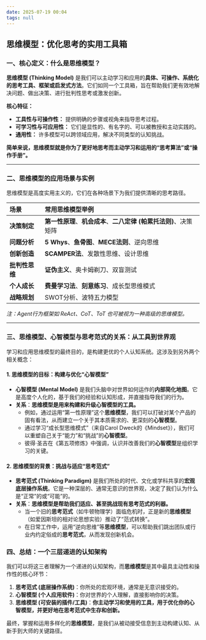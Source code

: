 ```yaml
---
date: 2025-07-19 00:04
tags: null
---
```

## **思维模型：优化思考的实用工具箱**

### **一、核心定义：什么是思维模型？**

**思维模型 (Thinking Model)** 是我们可以主动学习和应用的**具体、可操作、系统化的思考工具、框架或启发式方法**。它们如同一个工具箱，旨在帮助我们更有效地解决问题、做出决策、进行批判性思考或激发创新。

**核心特征：**

- **工具性与可操作性：** 提供明确的步骤或视角来指导思考过程。
- **可学习性与可应用性：** 它们是显性的、有名字的、可以被教授和主动实践的。
- **通用性：** 许多模型可以跨领域应用，解决不同类型的认知挑战。

**简单来说，思维模型就是你为了更好地思考而主动学习和运用的“思考算法”或“操作手册”。**

---

### **二、思维模型的应用场景与实例**

思维模型是高度实用主义的，它们在各种场景下为我们提供清晰的思考路径。

| 场景        | 常用思维模型举例                                 |
| :-------- | :--------------------------------------- |
| **决策制定**  | **第一性原理**、**机会成本**、**二八定律 (帕累托法则)**、决策矩阵 |
| **问题分析**  | **5 Whys**、**鱼骨图**、**MECE法则**、逆向思维       |
| **创新创造**  | **SCAMPER法**、发散性思维、设计思维                  |
| **批判性思维** | **证伪主义**、奥卡姆剃刀、双盲测试                      |
| **个人成长**  | **费曼学习法**、**刻意练习**、成长型思维模式               |
| **战略规划**  | SWOT分析、波特五力模型                            |

*注：Agent行为框架如 ReAct、CoT、ToT 也可被视为一种高级的思维模型。*

---

### **三、思维模型、心智模型与思考范式的关系：从工具到世界观**

学习和应用思维模型的最终目的，是构建更优的个人认知系统。这涉及到另外两个相关概念：

#### **1. 思维模型的目标：构建与优化“心智模型”**

- **心智模型 (Mental Model)** 是我们头脑中对世界如何运作的**内部简化地图**。它是高度个人化的，基于我们的经验和认知形成，并直接指导我们的行为。
- **关系**：**思维模型是用来构建和升级心智模型的工具。**
  - 例如，通过运用“第一性原理”这个**思维模型**，我们可以打破对某个产品的固有看法，从而建立一个关于其本质需求的、更深刻的**心智模型**。
  - 通过学习“成长型思维模式”（来自Carol Dweck的《Mindset》），我们可以重塑自己关于“能力”和“挑战”的**心智模型**。
  - 彼得·圣吉在《第五项修炼》中强调，认识并改善我们的**心智模型**是组织学习的关键。

#### **2. 思维模型的背景：挑战与适应“思考范式”**

- **思考范式 (Thinking Paradigm)** 是我们所处的时代、文化或学科共享的**宏观底层操作系统**。它是一种深层的、通常无意识的世界观，决定了我们认为什么是“正常”的或“可能”的。
- **关系**：**思维模型是帮助我们适应、甚至挑战现有思考范式的利器。**
  - 当一个旧的**思考范式**（如牛顿物理学）面临危机时，正是新的**思维模型**（如爱因斯坦的相对论思想实验）推动了“范式转换”。
  - 在日常工作中，运用“逆向思维”等**思维模型**，可以帮助我们跳出团队或行业内约定俗成的**思考范式**，从而发现创新机会。

### **四、总结：一个三层递进的认知架构**

我们可以将这三者理解为一个递进的认知架构，而**思维模型**是其中最具主动性和操作性的核心环节：

1. **思考范式 (底层操作系统)**：你所处的宏观环境，通常是无意识接受的。
2. **心智模型 (个人应用软件)**：你对世界的个人理解，直接影响你的决策。
3. **思维模型 (可安装的插件/工具)**：**你主动学习和使用的工具，用于优化你的心智模型，并更好地在思考范式中生存和创新。**

最终，掌握和运用多样化的**思维模型**，是我们从被动接受信息到主动构建认知、从新手到大师的关键路径。
